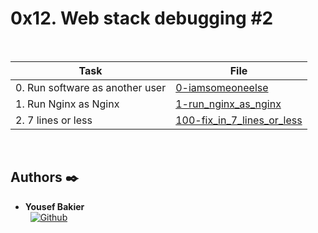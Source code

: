 # 0x12. Web stack debugging #2

<br />

| Task | File |
| ---- | ---- |
| 0. Run software as another user | [0-iamsomeoneelse](./0-iamsomeoneelse) |
| 1. Run Nginx as Nginx | [1-run_nginx_as_nginx](./1-run_nginx_as_nginx) |
| 2. 7 lines or less | [100-fix_in_7_lines_or_less](./100-fix_in_7_lines_or_less)|

<br />

## Authors :black_nib:

* __Yousef Bakier__ &nbsp;&nbsp;&nbsp;&nbsp;&nbsp;&nbsp; <br />
 &nbsp;&nbsp;[<img height="" src="https://img.shields.io/static/v1?label=&message=GitHub&color=181717&logo=GitHub&logoColor=f2f2f2&labelColor=2F333A" alt="Github">](https://github.com/Y-Baker)

